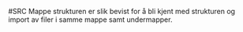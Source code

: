 #SRC
Mappe strukturen er slik bevist for å bli kjent med strukturen og import av filer i samme mappe samt undermapper.